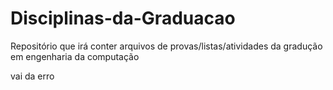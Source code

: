 # Disciplinas-da-Graduacao

Repositório que irá conter arquivos de provas/listas/atividades da gradução em engenharia da computação

vai da erro